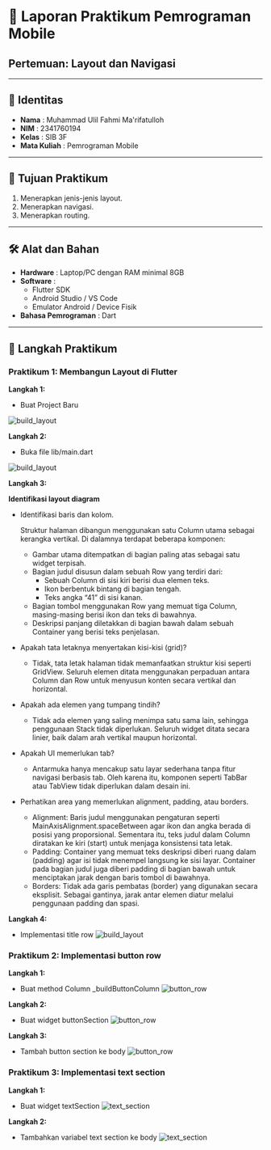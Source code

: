 # 📱 Laporan Praktikum Pemrograman Mobile  
## Pertemuan: Layout dan Navigasi

---

## 👤 Identitas
- **Nama** : Muhammad Ulil Fahmi Ma'rifatulloh  
- **NIM** : 2341760194
- **Kelas** : SIB 3F 
- **Mata Kuliah** : Pemrograman Mobile  

---

## 📖 Tujuan Praktikum
1. Menerapkan jenis-jenis layout.
2. Menerapkan navigasi.
3. Menerapkan routing.   

---

## 🛠️ Alat dan Bahan
- **Hardware** : Laptop/PC dengan RAM minimal 8GB  
- **Software** :
  - Flutter SDK  
  - Android Studio / VS Code  
  - Emulator Android / Device Fisik  
- **Bahasa Pemrograman** : Dart  

---

## 📂 Langkah Praktikum
### Praktikum 1: Membangun Layout di Flutter
**Langkah 1:**
- Buat Project Baru

![build_layout](images/01_01.png)

**Langkah 2:**
- Buka file lib/main.dart

![build_layout](images/01_02.png)

**Langkah 3:**

**Identifikasi layout diagram**
- Identifikasi baris dan kolom.

  Struktur halaman dibangun menggunakan satu Column utama sebagai kerangka vertikal. Di dalamnya terdapat beberapa komponen:
  - Gambar utama ditempatkan di bagian paling atas sebagai satu widget terpisah.
  - Bagian judul disusun dalam sebuah Row yang terdiri dari:
    - Sebuah Column di sisi kiri berisi dua elemen teks.
    - Ikon berbentuk bintang di bagian tengah.
    - Teks angka “41” di sisi kanan.
  - Bagian tombol menggunakan Row yang memuat tiga Column, masing-masing berisi ikon dan teks di bawahnya.
  - Deskripsi panjang diletakkan di bagian bawah dalam sebuah Container yang berisi teks penjelasan.
- Apakah tata letaknya menyertakan kisi-kisi (grid)?
  - Tidak, tata letak halaman tidak memanfaatkan struktur kisi seperti GridView. Seluruh elemen ditata menggunakan perpaduan antara Column dan Row untuk menyusun konten secara vertikal dan horizontal.
- Apakah ada elemen yang tumpang tindih?
  - Tidak ada elemen yang saling menimpa satu sama lain, sehingga penggunaan Stack tidak diperlukan. Seluruh widget ditata secara linier, baik dalam arah vertikal maupun horizontal.
- Apakah UI memerlukan tab?
  - Antarmuka hanya mencakup satu layar sederhana tanpa fitur navigasi berbasis tab. Oleh karena itu, komponen seperti TabBar atau TabView tidak diperlukan dalam desain ini.
- Perhatikan area yang memerlukan alignment, padding, atau borders.
  - Alignment: Baris judul menggunakan pengaturan seperti MainAxisAlignment.spaceBetween agar ikon dan angka berada di posisi yang proporsional. Sementara itu, teks judul dalam Column diratakan ke kiri (start) untuk menjaga konsistensi tata letak.
  - Padding: Container yang memuat teks deskripsi diberi ruang dalam (padding) agar isi tidak menempel langsung ke sisi layar. Container pada bagian judul juga diberi padding di bagian bawah untuk menciptakan jarak dengan baris tombol di bawahnya.
  - Borders: Tidak ada garis pembatas (border) yang digunakan secara eksplisit. Sebagai gantinya, jarak antar elemen diatur melalui penggunaan padding dan spasi.


**Langkah 4:**
- Implementasi title row
![build_layout](images/01_04.png)

### Praktikum 2: Implementasi button row
**Langkah 1:**
- Buat method Column _buildButtonColumn
![button_row](images/02_01.png)

**Langkah 2:**
- Buat widget buttonSection
![button_row](images/02_02.png)

**Langkah 3:**
- Tambah button section ke body
![button_row](images/02_03.png)

### Praktikum 3: Implementasi text section
**Langkah 1:**
- Buat widget textSection
![text_section](images/03_01.png)

**Langkah 2:**
- Tambahkan variabel text section ke body
![text_section](images/03_02.png)


